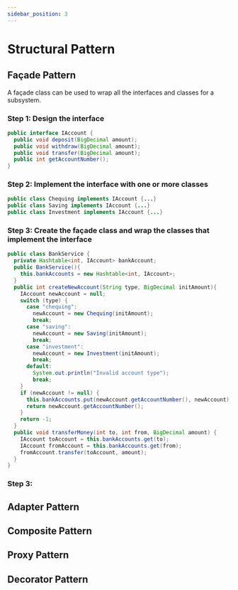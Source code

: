 ```yaml
---
sidebar_position: 3
---
```


# Structural Pattern

## Façade Pattern

A façade class can be used to wrap all the interfaces and classes for a subsystem.

### Step 1: Design the interface

```java
public interface IAccount {
  public void deposit(BigDecimal amount);
  public void withdraw(BigDecimal amount);
  public void transfer(BigDecimal amount);
  public int getAccountNumber();
}
```

### Step 2: Implement the interface with one or more classes

```java
public class Chequing implements IAccount {...}
public class Saving implements IAccount {...}
public class Investment implements IAccount {...}
```

### Step 3: Create the façade class and wrap the classes that implement the interface

```java
public class BankService {
  private Hashtable<int, IAccount> bankAccount;
  public BankService(){
    this.bankAccounts = new Hashtable<int, IAccount>;
  }
  public int createNewAccount(String type, BigDecimal initAmount){
    IAccount newAccount = null;
    switch (type) {
      case "chequing":
        newAccount = new Chequing(initAmount);
        break;
      case "saving":
        newAccount = new Saving(initAmount);
        break;
      case "investment":
        newAccount = new Investment(initAmount);
        break;
      default:
        System.out.println("Invalid account type");
        break;
    }
    if (newAccount != null) {
      this.bankAccounts.put(newAccount.getAccountNumber(), newAccount);
      return newAccount.getAccountNumber();
    }
    return -1;
  }
  public void transferMoney(int to, int from, BigDecimal amount) {
    IAccount toAccount = this.bankAccounts.get(to);
    IAccount fromAccount = this.bankAccounts.get(from);
    fromAccount.transfer(toAccount, amount);
  }
}
```

### Step 3: 

## Adapter Pattern

## Composite Pattern

## Proxy Pattern

## Decorator Pattern
